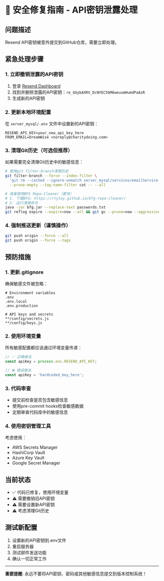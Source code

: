 # 🚨 安全修复指南 - API密钥泄露处理

## 问题描述
Resend API密钥被意外提交到GitHub仓库，需要立即处理。

## 紧急处理步骤

### 1. 立即撤销泄露的API密钥
1. 登录 [Resend Dashboard](https://resend.com/api-keys)
2. 找到并删除泄露的API密钥：`re_GUybAXRV_DcNYEC5bM6weuumHumdPaAzR`
3. 生成新的API密钥

### 2. 更新本地环境配置
在 `server_mysql/.env` 文件中设置新的API密钥：
```env
RESEND_API_KEY=your_new_api_key_here
FROM_EMAIL=DreamWise <noreply@charitydoing.com>
```

### 3. 清理Git历史（可选但推荐）
如果需要完全清理Git历史中的敏感信息：

```bash
# 使用git filter-branch清理历史
git filter-branch --force --index-filter \
  'git rm --cached --ignore-unmatch server_mysql/services/emailService.js' \
  --prune-empty --tag-name-filter cat -- --all

# 或者使用BFG Repo-Cleaner（更快）
# 1. 下载BFG: https://rtyley.github.io/bfg-repo-cleaner/
# 2. 运行清理命令
java -jar bfg.jar --replace-text passwords.txt
git reflog expire --expire=now --all && git gc --prune=now --aggressive
```

### 4. 强制推送更新（谨慎操作）
```bash
git push origin --force --all
git push origin --force --tags
```

## 预防措施

### 1. 更新.gitignore
确保敏感文件被忽略：
```gitignore
# Environment variables
.env
.env.local
.env.production

# API keys and secrets
**/config/secrets.js
**/config/keys.js
```

### 2. 使用环境变量
所有敏感配置都应该通过环境变量传递：
```javascript
// ✅ 正确做法
const apiKey = process.env.RESEND_API_KEY;

// ❌ 错误做法
const apiKey = 'hardcoded_key_here';
```

### 3. 代码审查
- 提交前检查是否包含敏感信息
- 使用pre-commit hooks检查敏感数据
- 定期审查代码库中的敏感信息

### 4. 使用密钥管理工具
考虑使用：
- AWS Secrets Manager
- HashiCorp Vault
- Azure Key Vault
- Google Secret Manager

## 当前状态
- ✅ 代码已修复，使用环境变量
- ⚠️ 需要撤销旧API密钥
- ⚠️ 需要设置新API密钥
- ⚠️ 考虑清理Git历史

## 测试新配置
1. 设置新的API密钥到.env文件
2. 重启服务器
3. 测试邮件发送功能
4. 确认一切正常工作

---
**重要提醒**: 永远不要将API密钥、密码或其他敏感信息提交到版本控制系统！